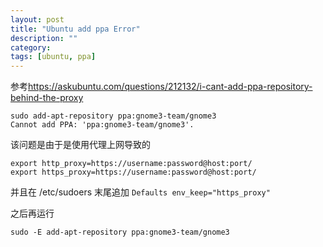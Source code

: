 ```yaml
---
layout: post
title: "Ubuntu add ppa Error"
description: ""
category: 
tags: [ubuntu, ppa]
---
```


参考<https://askubuntu.com/questions/212132/i-cant-add-ppa-repository-behind-the-proxy>

    sudo add-apt-repository ppa:gnome3-team/gnome3
    Cannot add PPA: 'ppa:gnome3-team/gnome3'.

该问题是由于是使用代理上网导致的

    export http_proxy=https://username:password@host:port/
    export https_proxy=https://username:password@host:port/

并且在 /etc/sudoers 末尾追加   `Defaults env_keep="https_proxy"` 

之后再运行

    sudo -E add-apt-repository ppa:gnome3-team/gnome3

    